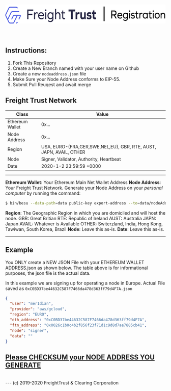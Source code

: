 # <img src="header.png" alt="Freight Trust Smart Contracts" height="60px">
<br>

## Instructions:
1. Fork This Repository 
2. Create a New Branch named with your user name on Github
3. Create a new `nodeaddress.json` file
4. Make Sure your Node Address conforms to EIP-55.
5. Submit Pull Reuqest and await merge

## Freight Trust Network

| Class           | Value                                                                 |
|-----------------|-----------------------------------------------------------------------|
| Ethereum Wallet | 0x\.\.\.                                                              |
| Node Address    | 0x\.\.\.                                                              |
| Region          | USA, EURO\-\(FRA,GER,SWE,NEL,EU\), GBR, RTE, AUST, JAPN, AVAIL, OTHER |
| Node            | Signer, Validator, Authority, Heartbeat                               |
| Date            | 2020\-1\-2 23:59:59 \+0000                                            |
---
**Ethereum Wallet**: Your Ethereum Main Net Wallet Address
**Node Address**: Your Freight Trust Network. Generate your Node Address on your *personal computer* by running the command:
```bash 
$ bin/besu --data-path=data public-key export-address --to=data/nodeAddress
```
**Region**: The Geographic Region in which you are domiciled and will host the node.
GBR: Great Britian
RTE: Republic of Ireland
AUST: Australia 
JAPN: Japan
AVAIL: Whatever is Available
OTHER: Switerzland, India, Hong Kong, Tawiwan, South Korea, Brazil
**Node**: Leave this as-is. 
**Date**: Leave this as-is.

---
## Example

You ONLY create a NEW JSON File with your ETHEREUM WALLET ADDRESS.json as shown below. The table above is for informational purposes, the json file is the actual data. 

In this example we are signing up for operating a node in Europe.
Actual File saved as `0xC0BD37be44632C587F7466da478d363ff79d4F7A.json`
```json
{
  "user": "mer1dian",
  "provider": "aws/gcloud",
  "region": "EURO",
  "eth_address": "0xC0BD37be44632C587F7466da478d363ff79d4F7A",
  "ftn_address": "0x0026c1b0c4b2f856f23f71d1c9d8d7ae7885cb41",
  "node": "signer",
  "data": ""
}
```
## [Please CHECKSUM your NODE ADDRESS YOU GENERATE](https://piyolab.github.io/sushiether/RunScrapboxCode/?web3=1.0.0-beta.33&code=https://scrapbox.io/api/code/sushiether/web3.js_-_Ethereum_%E3%81%AE%E3%82%A2%E3%83%89%E3%83%AC%E3%82%B9%E3%82%92%E3%83%81%E3%82%A7%E3%83%83%E3%82%AF%E3%82%B5%E3%83%A0%E4%BB%98%E3%81%8D%E3%82%A2%E3%83%89%E3%83%AC%E3%82%B9%E3%81%AB%E5%A4%89%E6%8F%9B%E3%81%99%E3%82%8B/demo.js)

<br>
---
(c) 2019-2020 FreightTrust & Clearing Corporation
